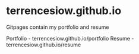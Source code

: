 # terrencesiow.github.io
Gitpages contain my portfolio and resume

Portfolio - terrencesiow.github.io/portfolio
Resume - terrencesiow.github.io/resume

